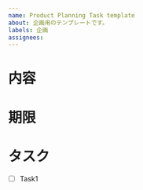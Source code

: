 ```yaml
---
name: Product Planning Task template
about: 企画用のテンプレートです。
labels: 企画
assignees: 
---
```

# 内容
# 期限
# タスク
- [ ] Task1
